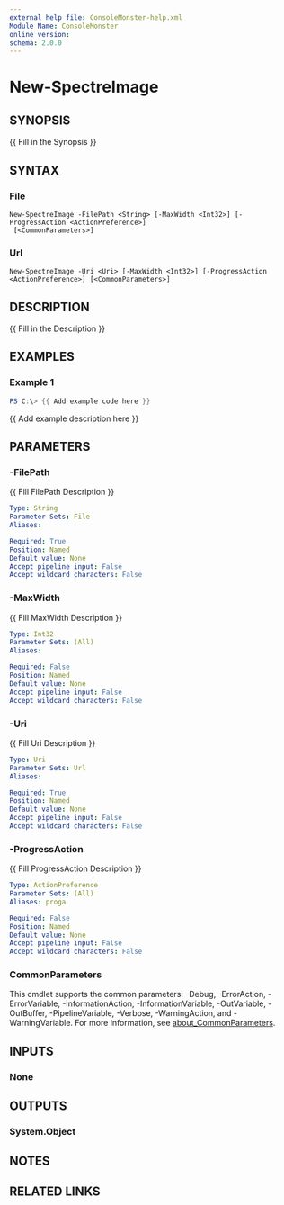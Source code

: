 ```yaml
---
external help file: ConsoleMonster-help.xml
Module Name: ConsoleMonster
online version:
schema: 2.0.0
---
```


# New-SpectreImage

## SYNOPSIS
{{ Fill in the Synopsis }}

## SYNTAX

### File
```
New-SpectreImage -FilePath <String> [-MaxWidth <Int32>] [-ProgressAction <ActionPreference>]
 [<CommonParameters>]
```

### Url
```
New-SpectreImage -Uri <Uri> [-MaxWidth <Int32>] [-ProgressAction <ActionPreference>] [<CommonParameters>]
```

## DESCRIPTION
{{ Fill in the Description }}

## EXAMPLES

### Example 1
```powershell
PS C:\> {{ Add example code here }}
```

{{ Add example description here }}

## PARAMETERS

### -FilePath
{{ Fill FilePath Description }}

```yaml
Type: String
Parameter Sets: File
Aliases:

Required: True
Position: Named
Default value: None
Accept pipeline input: False
Accept wildcard characters: False
```

### -MaxWidth
{{ Fill MaxWidth Description }}

```yaml
Type: Int32
Parameter Sets: (All)
Aliases:

Required: False
Position: Named
Default value: None
Accept pipeline input: False
Accept wildcard characters: False
```

### -Uri
{{ Fill Uri Description }}

```yaml
Type: Uri
Parameter Sets: Url
Aliases:

Required: True
Position: Named
Default value: None
Accept pipeline input: False
Accept wildcard characters: False
```

### -ProgressAction
{{ Fill ProgressAction Description }}

```yaml
Type: ActionPreference
Parameter Sets: (All)
Aliases: proga

Required: False
Position: Named
Default value: None
Accept pipeline input: False
Accept wildcard characters: False
```

### CommonParameters
This cmdlet supports the common parameters: -Debug, -ErrorAction, -ErrorVariable, -InformationAction, -InformationVariable, -OutVariable, -OutBuffer, -PipelineVariable, -Verbose, -WarningAction, and -WarningVariable. For more information, see [about_CommonParameters](http://go.microsoft.com/fwlink/?LinkID=113216).

## INPUTS

### None

## OUTPUTS

### System.Object
## NOTES

## RELATED LINKS
